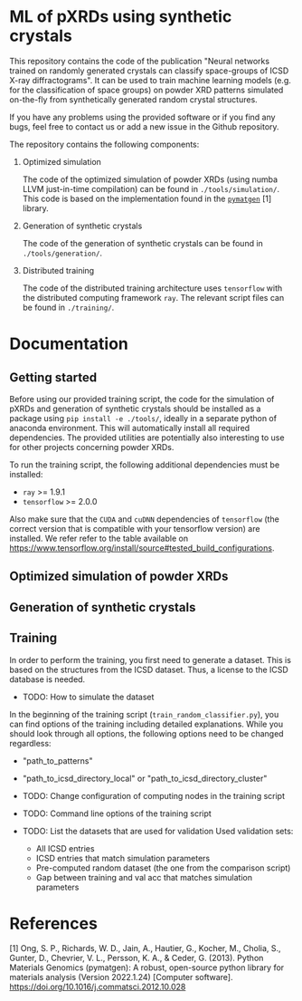 # ML of pXRDs using synthetic crystals

This repository contains the code of the publication "Neural networks trained on
randomly generated crystals can classify space-groups of ICSD X-ray
diffractograms". It can be used to train machine learning models (e.g. for the
classification of space groups) on powder XRD patterns simulated on-the-fly from
synthetically generated random crystal structures.

If you have any problems using the provided software or if you find any bugs,
feel free to contact us or add a new issue in the Github repository.

The repository contains the following components:

1. Optimized simulation

    The code of the optimized simulation of powder XRDs (using numba LLVM
    just-in-time compilation) can be found in `./tools/simulation/`. This code
    is based on the implementation found in the
    [`pymatgen`](https://github.com/materialsproject/pymatgen) [1] library.

2. Generation of synthetic crystals

    The code of the generation of synthetic crystals can be found in
    `./tools/generation/`.

3. Distributed training

    The code of the distributed training architecture uses `tensorflow` with
    the distributed computing framework `ray`. The relevant script files can be
    found in `./training/`.

# Documentation
## Getting started

Before using our provided training script, the code for the simulation of pXRDs
and generation of synthetic crystals should be installed as a package using `pip
install -e ./tools/`, ideally in a separate python of anaconda environment. This
will automatically install all required dependencies. The provided utilities are
potentially also interesting to use for other projects concerning powder XRDs.

To run the training script, the following additional dependencies must be
installed:

- `ray` >= 1.9.1
- `tensorflow` >= 2.0.0

Also make sure that the `CUDA` and `cuDNN` dependencies of `tensorflow` (the
correct version that is compatible with your tensorflow version) are
installed. We refer refer to the table available on
https://www.tensorflow.org/install/source#tested_build_configurations.

## Optimized simulation of powder XRDs

## Generation of synthetic crystals

## Training

In order to perform the training, you first need to generate a dataset. This is
based on the structures from the ICSD dataset. Thus, a license to the ICSD
database is needed.

- TODO: How to simulate the dataset

In the beginning of the training script (`train_random_classifier.py`), you can
find options of the training including detailed explanations. While you should look
through all options, the following options need to be changed regardless:
- "path_to_patterns"
- "path_to_icsd_directory_local" or "path_to_icsd_directory_cluster"

- TODO: Change configuration of computing nodes in the training script
- TODO: Command line options of the training script

- TODO: List the datasets that are used for validation
Used validation sets:
    - All ICSD entries
    - ICSD entries that match simulation parameters
    - Pre-computed random dataset (the one from the comparison script)
    - Gap between training and val acc that matches simulation parameters

# References
[1] Ong, S. P., Richards, W. D., Jain, A., Hautier, G., Kocher, M., Cholia, S., Gunter, D., Chevrier, V. L., Persson, K. A., & Ceder, G. (2013). Python Materials Genomics (pymatgen): A robust, open-source python library for materials analysis (Version 2022.1.24) [Computer software]. https://doi.org/10.1016/j.commatsci.2012.10.028